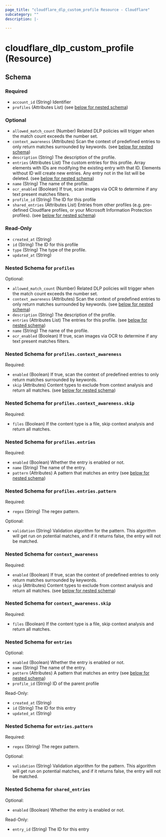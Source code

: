 ```yaml
---
page_title: "cloudflare_dlp_custom_profile Resource - Cloudflare"
subcategory: ""
description: |-
  
---
```


# cloudflare_dlp_custom_profile (Resource)




<!-- schema generated by tfplugindocs -->
## Schema

### Required

- `account_id` (String) Identifier
- `profiles` (Attributes List) (see [below for nested schema](#nestedatt--profiles))

### Optional

- `allowed_match_count` (Number) Related DLP policies will trigger when the match count exceeds the number set.
- `context_awareness` (Attributes) Scan the context of predefined entries to only return matches surrounded by keywords. (see [below for nested schema](#nestedatt--context_awareness))
- `description` (String) The description of the profile.
- `entries` (Attributes List) The custom entries for this profile. Array elements with IDs are modifying the existing entry with that ID. Elements without ID will create new entries. Any entry not in the list will be deleted. (see [below for nested schema](#nestedatt--entries))
- `name` (String) The name of the profile.
- `ocr_enabled` (Boolean) If true, scan images via OCR to determine if any text present matches filters.
- `profile_id` (String) The ID for this profile
- `shared_entries` (Attributes List) Entries from other profiles (e.g. pre-defined Cloudflare profiles, or your Microsoft Information Protection profiles). (see [below for nested schema](#nestedatt--shared_entries))

### Read-Only

- `created_at` (String)
- `id` (String) The ID for this profile
- `type` (String) The type of the profile.
- `updated_at` (String)

<a id="nestedatt--profiles"></a>
### Nested Schema for `profiles`

Optional:

- `allowed_match_count` (Number) Related DLP policies will trigger when the match count exceeds the number set.
- `context_awareness` (Attributes) Scan the context of predefined entries to only return matches surrounded by keywords. (see [below for nested schema](#nestedatt--profiles--context_awareness))
- `description` (String) The description of the profile.
- `entries` (Attributes List) The entries for this profile. (see [below for nested schema](#nestedatt--profiles--entries))
- `name` (String) The name of the profile.
- `ocr_enabled` (Boolean) If true, scan images via OCR to determine if any text present matches filters.

<a id="nestedatt--profiles--context_awareness"></a>
### Nested Schema for `profiles.context_awareness`

Required:

- `enabled` (Boolean) If true, scan the context of predefined entries to only return matches surrounded by keywords.
- `skip` (Attributes) Content types to exclude from context analysis and return all matches. (see [below for nested schema](#nestedatt--profiles--context_awareness--skip))

<a id="nestedatt--profiles--context_awareness--skip"></a>
### Nested Schema for `profiles.context_awareness.skip`

Required:

- `files` (Boolean) If the content type is a file, skip context analysis and return all matches.



<a id="nestedatt--profiles--entries"></a>
### Nested Schema for `profiles.entries`

Required:

- `enabled` (Boolean) Whether the entry is enabled or not.
- `name` (String) The name of the entry.
- `pattern` (Attributes) A pattern that matches an entry (see [below for nested schema](#nestedatt--profiles--entries--pattern))

<a id="nestedatt--profiles--entries--pattern"></a>
### Nested Schema for `profiles.entries.pattern`

Required:

- `regex` (String) The regex pattern.

Optional:

- `validation` (String) Validation algorithm for the pattern. This algorithm will get run on potential matches, and if it returns false, the entry will not be matched.




<a id="nestedatt--context_awareness"></a>
### Nested Schema for `context_awareness`

Required:

- `enabled` (Boolean) If true, scan the context of predefined entries to only return matches surrounded by keywords.
- `skip` (Attributes) Content types to exclude from context analysis and return all matches. (see [below for nested schema](#nestedatt--context_awareness--skip))

<a id="nestedatt--context_awareness--skip"></a>
### Nested Schema for `context_awareness.skip`

Required:

- `files` (Boolean) If the content type is a file, skip context analysis and return all matches.



<a id="nestedatt--entries"></a>
### Nested Schema for `entries`

Optional:

- `enabled` (Boolean) Whether the entry is enabled or not.
- `name` (String) The name of the entry.
- `pattern` (Attributes) A pattern that matches an entry (see [below for nested schema](#nestedatt--entries--pattern))
- `profile_id` (String) ID of the parent profile

Read-Only:

- `created_at` (String)
- `id` (String) The ID for this entry
- `updated_at` (String)

<a id="nestedatt--entries--pattern"></a>
### Nested Schema for `entries.pattern`

Required:

- `regex` (String) The regex pattern.

Optional:

- `validation` (String) Validation algorithm for the pattern. This algorithm will get run on potential matches, and if it returns false, the entry will not be matched.



<a id="nestedatt--shared_entries"></a>
### Nested Schema for `shared_entries`

Optional:

- `enabled` (Boolean) Whether the entry is enabled or not.

Read-Only:

- `entry_id` (String) The ID for this entry


